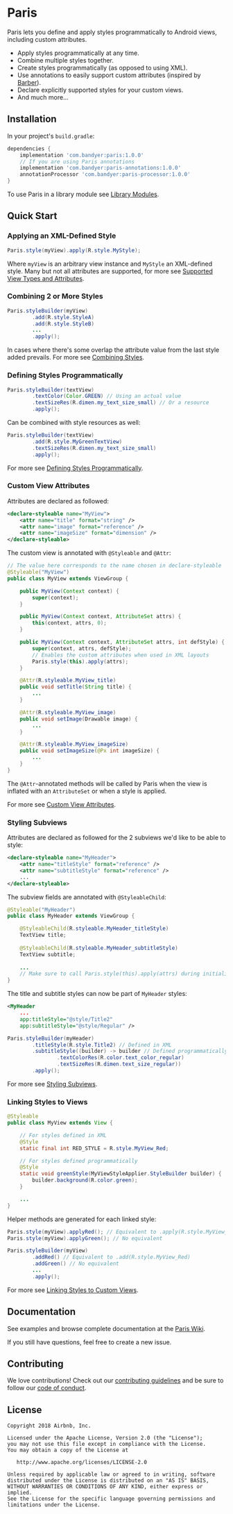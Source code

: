 # Paris
Paris lets you define and apply styles programmatically to Android views, including custom attributes.

* Apply styles programmatically at any time.
* Combine multiple styles together.
* Create styles programmatically (as opposed to using XML).
* Use annotations to easily support custom attributes (inspired by [Barber](https://github.com/hzsweers/barber)).
* Declare explicitly supported styles for your custom views.
* And much more...

## Installation

In your project's `build.gradle`:
```gradle
dependencies {
    implementation 'com.bandyer:paris:1.0.0'
    // If you are using Paris annotations
    implementation 'com.bandyer:paris-annotations:1.0.0'
    annotationProcessor 'com.bandyer:paris-processor:1.0.0'
}
```

To use Paris in a library module see [Library Modules](../../wiki/Library-Modules).

## Quick Start

### Applying an XML-Defined Style

```java
Paris.style(myView).apply(R.style.MyStyle);
```

Where `myView` is an arbitrary view instance and `MyStyle` an XML-defined style. Many but not all attributes are supported, for more see [Supported View Types and Attributes](../../wiki/Supported-View-Types-and-Attributes).

### Combining 2 or More Styles

```java
Paris.styleBuilder(myView)
        .add(R.style.StyleA)
        .add(R.style.StyleB)
        ...
        .apply();
```

In cases where there's some overlap the attribute value from the last style added prevails. For more see [Combining Styles](../../wiki/Building-and-Applying-Styles#combining-styles).

### Defining Styles Programmatically

```java
Paris.styleBuilder(textView)
        .textColor(Color.GREEN) // Using an actual value
        .textSizeRes(R.dimen.my_text_size_small) // Or a resource
        .apply();
```

Can be combined with style resources as well:
```java
Paris.styleBuilder(textView)
        .add(R.style.MyGreenTextView)
        .textSizeRes(R.dimen.my_text_size_small)
        .apply();
```

For more see [Defining Styles Programmatically](../../wiki/Building-and-Applying-Styles#defining-styles-programmatically).

### Custom View Attributes

Attributes are declared as followed:
```xml
<declare-styleable name="MyView">
    <attr name="title" format="string" />
    <attr name="image" format="reference" />
    <attr name="imageSize" format="dimension" />
</declare-styleable>
```

The custom view is annotated with `@Styleable` and `@Attr`:
```java
// The value here corresponds to the name chosen in declare-styleable
@Styleable("MyView")
public class MyView extends ViewGroup {

    public MyView(Context context) {
        super(context);
    }

    public MyView(Context context, AttributeSet attrs) {
        this(context, attrs, 0);
    }

    public MyView(Context context, AttributeSet attrs, int defStyle) {
        super(context, attrs, defStyle);
        // Enables the custom attributes when used in XML layouts
        Paris.style(this).apply(attrs);
    }

    @Attr(R.styleable.MyView_title)
    public void setTitle(String title) {
        ...
    }

    @Attr(R.styleable.MyView_image)
    public void setImage(Drawable image) {
        ...
    }

    @Attr(R.styleable.MyView_imageSize)
    public void setImageSize(@Px int imageSize) {
        ...
    }
}
```

The `@Attr`-annotated methods will be called by Paris when the view is inflated with an `AttributeSet` or when a style is applied.

For more see [Custom View Attributes](../../wiki/Custom-View-Attributes).

### Styling Subviews

Attributes are declared as followed for the 2 subviews we'd like to be able to style:
```xml
<declare-styleable name="MyHeader">
    <attr name="titleStyle" format="reference" />
    <attr name="subtitleStyle" format="reference" />
    ...
</declare-styleable>
```

The subview fields are annotated with `@StyleableChild`:
```java
@Styleable("MyHeader")
public class MyHeader extends ViewGroup {

    @StyleableChild(R.styleable.MyHeader_titleStyle)
    TextView title;
    
    @StyleableChild(R.styleable.MyHeader_subtitleStyle)
    TextView subtitle;
    
    ...
    // Make sure to call Paris.style(this).apply(attrs) during initialization
}
```

The title and subtitle styles can now be part of `MyHeader` styles:
```xml
<MyHeader
    ...
    app:titleStyle="@style/Title2"
    app:subtitleStyle="@style/Regular" />
```

```java
Paris.styleBuilder(myHeader)
        .titleStyle(R.style.Title2) // Defined in XML
        .subtitleStyle((builder) -> builder // Defined programmatically
                .textColorRes(R.color.text_color_regular)
                .textSizeRes(R.dimen.text_size_regular))
        .apply();
```

For more see [Styling Subviews](../../wiki/Custom-Views#styling-subviews).

### Linking Styles to Views

```java
@Styleable
public class MyView extends View {

    // For styles defined in XML
    @Style
    static final int RED_STYLE = R.style.MyView_Red;

    // For styles defined programmatically
    @Style
    static void greenStyle(MyViewStyleApplier.StyleBuilder builder) {
        builder.background(R.color.green);
    }

    ...
}
```

Helper methods are generated for each linked style:
```java
Paris.style(myView).applyRed(); // Equivalent to .apply(R.style.MyView_Red)
Paris.style(myView).applyGreen(); // No equivalent

Paris.styleBuilder(myView)
        .addRed() // Equivalent to .add(R.style.MyView_Red)
        .addGreen() // No equivalent
        ...
        .apply();
```

For more see [Linking Styles to Custom Views](../../wiki/Custom-Views#linking-styles-to-custom-views).

## Documentation

See examples and browse complete documentation at the [Paris Wiki](../../wiki).

If you still have questions, feel free to create a new issue.

## Contributing

We love contributions! Check out our [contributing guidelines](CONTRIBUTING.md) and be sure to follow our [code of conduct](CODE_OF_CONDUCT.md).

## License

```
Copyright 2018 Airbnb, Inc.

Licensed under the Apache License, Version 2.0 (the "License");
you may not use this file except in compliance with the License.
You may obtain a copy of the License at

   http://www.apache.org/licenses/LICENSE-2.0

Unless required by applicable law or agreed to in writing, software
distributed under the License is distributed on an "AS IS" BASIS,
WITHOUT WARRANTIES OR CONDITIONS OF ANY KIND, either express or implied.
See the License for the specific language governing permissions and
limitations under the License.
```
